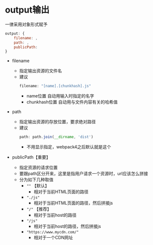# output输出

一律采用对象形式赋予

```js
output: {
    filename: ,
    path: ,
    publicPath: 
}
```

- filename
    - 指定输出资源的文件名
    - 建议
        ```js
        filename: "[name].[chunkhash].js"
        ```
        - name位置 自动用输入时指定的名字
        - chunkhash位置 自动用与文件内容有关的哈希值

- path
    - 指定输出资源的存放位置，要求绝对路径
    - 建议
        ```js
        path: path.join(__dirname, 'dist')
        ```
        - 不用显示指定，webpack4之后默认就是这个

- publicPath【重要】
    - 指定资源的请求位置
    - 要跟path区分开来，这里是指用户请求一个资源时，url应该怎么拼接
    - 分为如下几种取值
        - `""` 【默认】
            - 相对于当前HTML页面的路径
        - `"./js"` 
            - 相对于当前HTML页面的路径，然后拼接js
        - `"/"` 【推荐】
            - 相对于当前host的路径
        - `"/js"` 
            - 相对于当前host的路径，然后拼接js
        - `"https://www.mycdn.com/"`
            - 相对于一个CDN网址
        